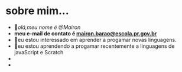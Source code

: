 
# sobre mim...
- 👋_olá,meu nome é @Mairon_
- **meu e-mail de contato é mairon.barao@escola.pr.gov.br**
- 👀eu estou interessado em aprender a progamar novas linguagens.
- 🌱eu estou aprendendo a progamar recentemente a linguagens de javaScript e Scratch
-  
- 

<!---
mairon15/mairon15 is a ✨ special ✨ repository because its `README.md` (this file) appears on your GitHub profile.
You can click the Preview link to take a look at your changes.

